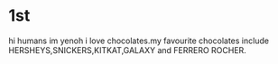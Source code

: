 # 1st

hi humans 
im yenoh
i love chocolates.my favourite chocolates include HERSHEYS,SNICKERS,KITKAT,GALAXY and FERRERO ROCHER.

